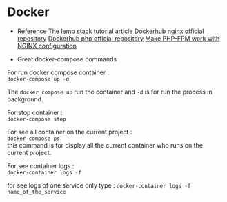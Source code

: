 # Docker

 - Reference
    [The lemp stack tutorial article](https://tech.osteel.me/posts/docker-for-local-web-development-part-1-a-basic-lemp-stack)
    [Dockerhub nginx official repository](https://hub.docker.com/_/nginx)
    [Dockerhub php official repository](https://hub.docker.com/_/php)
    [Make PHP-FPM work with NGINX configuration](https://www.linode.com/docs/guides/serve-php-php-fpm-and-nginx/)


 - Great docker-compose commands 

For run docker compose container :   
    `docker-compose up -d`  

The `docker compose up` run the container and `-d` is for run the process in background.

For stop container :  
    `docker-compose stop`  

For see all container on the current project :  
    `docker-compose ps`  
this command is for display all the current container who runs on the current project.

For see container logs :  
    `docker-container logs -f`  

for see logs of one service only type : 
    `docker-container logs -f name_of_the_service`